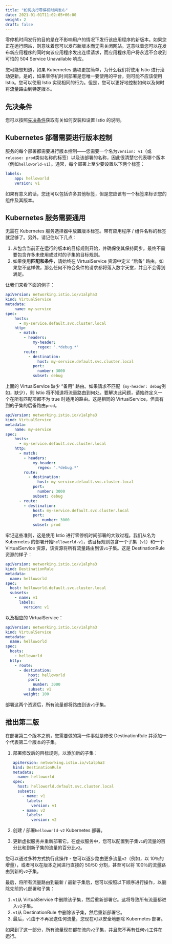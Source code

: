 ```yaml
---
title: "如何执行零停机时间发布"
date: 2021-01-01T11:02:05+06:00
weight: 2
draft: false
---
```


零停机时间发行的目的是在不影响用户的情况下发行该应用程序的新版本。如果您正在运行网站，则意味着您可以发布新版本而无需关闭网站。这意味着您可以在发布新应用程序的同时向该应用程序发出连续请求，而应用程序用户将永远不会收到可怕的 504 Service Unavailable 响应。

您可能想知道，如果 Kubernetes 选项更加简单，为什么我们将使用 Istio 进行滚动更新。是的，如果零停机时间部署是您唯一要使用的平台，则可能不应该使用 Istio。您可以使用 Istio 实现相同的行为。但是，您可以更好地控制如何以及何时将流量路由到特定版本。

## 先决条件

您可以按照[先决条件](../prerequisites)获取有关如何安装和设置 Istio 的说明。

## Kubernetes 部署需要进行版本控制

服务的每个部署都需要进行版本控制——您需要一个名为`version: v1`（或`release: prod`类似名称的标签）以及该部署的名称，因此很清楚它代表哪个版本（例如`helloworld-v1`）。通常，每个部署上至少要设置以下两个标签：

```yaml
labels:
    app: helloworld
    version: v1
```

如果有意义的话，您还可以包括许多其他标签，但是您应该有一个标签来标识您的组件及其版本。

## Kubernetes 服务需要通用

无需在 Kubernetes 服务选择器中放置版本标签。带有应用程序 / 组件名称的标签就足够了。另外，请记住以下几点：

1. 从包含当前正在运行的版本的目标规则开始，并确保使其保持同步。最终不需要包含许多未使用或过时的子集的目标规则。
2. 如果使用**匹配和条件**，请始终在 VirtualService 资源中定义 “后备” 路由。如果您不这样做，那么任何不符合条件的请求都将落入数字天堂，并且不会得到满足。

让我们来看下面的例子：

```yaml
apiVersion: networking.istio.io/v1alpha3
kind: VirtualService
metadata:
    name: my-service
spec:
    hosts:
      - my-service.default.svc.cluster.local
    http:
      - match:
        - headers:
            my-header:
              regex: '.*debug.*'
        route:
          - destination:
              host: my-service.default.svc.cluster.local
            port:
              number: 3000
            subset: debug
```

上面的 VirtualService 缺少 “备用” 路由。如果请求不匹配（`my-header: debug`例如，缺少），则 Istio 将不知道将流量路由到何处。要解决此问题，请始终定义一个在所有匹配项都不为 true 时适用的路由。这是相同的 VirtualService，但具有到的子集的后备路由`prod`。

```yaml
apiVersion: networking.istio.io/v1alpha3
kind: VirtualService
metadata:
    name: my-service
spec:
    hosts:
      - my-service.default.svc.cluster.local
    http:
      - match:
        - headers:
            my-header:
              regex: '.*debug.*'
        route:
          - destination:
              host: my-service.default.svc.cluster.local
            port:
              number: 3000
            subset: debug
      - route:
        - destination:
            host: my-service.default.svc.cluster.local
            port:
                number: 3000
            subset: prod
```

牢记这些准则，这是使用 Istio 进行零停机时间部署的大致过程。我们从名为 Kubernetes 的部署开始`helloworld-v1`，该目标规则包含一个子集（`v1`）和一个 VirtualService 资源，该资源将所有流量路由到该`v1`子集。这是 DestinationRule 资源的样子：

```yaml
apiVersion: networking.istio.io/v1alpha3
kind: DestinationRule
metadata:
  name: helloworld
spec:
  host: helloworld.default.svc.cluster.local
  subsets:
    - name: v1
      labels:
        version: v1
```

以及相应的 VirtualService：

```yaml
apiVersion: networking.istio.io/v1alpha3
kind: VirtualService
metadata:
  name: helloworld
spec:
  hosts:
    - helloworld
  http:
    - route:
      - destination:
          host: helloworld
          port:
            number: 3000
          subset: v1
        weight: 100
```

部署这两个资源后，所有流量都将路由到该`v1`子集。

## 推出第二版

在部署第二个版本之前，您需要做的第一件事就是修改 DestinationRule 并添加一个代表第二个版本的子集。

1. 部署修改后的目标规则，以添加新的子集：

   ```yaml
   apiVersion: networking.istio.io/v1alpha3
   kind: DestinationRule
   metadata:
     name: helloworld
   spec:
     host: helloworld.default.svc.cluster.local
     subsets:
       - name: v1
         labels:
           version: v1
       - name: v2
         labels:
           version: v2
   ```

2. 创建 / 部署`helloworld-v2` Kubernetes 部署。

3. 更新虚拟服务并重新部署它。在虚拟服务中，您可以配置到子集`v1`的流量的百分比和到新子集的流量的百分比`v2`。

您可以通过多种方式执行此操作 - 您可以逐步路由更多流量`v2`（例如，以 10％的增量），或者可以在版本之间进行直接的 50/50 分割，甚至可以将 100％的流量路由到新的`v2`子集。

最后，将所有流量路由到最新 / 最新子集后，您可以按照以下顺序进行操作，以删除先前的`v1`部署和子集：

1. `v1`从 VirtualService 中删除该子集，然后重新部署它。这将导致所有流量都进入`v2`子集。
2. `v1`从 DestinationRule 中删除该子集，然后重新部署它。
3. 最后，`v1`由于不再发送任何流量，您现在可以安全地删除 Kubernetes 部署。

如果到了这一部分，所有流量现在都在流向`v2`子集，并且您不再有任何`v1`工件在运行。